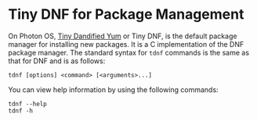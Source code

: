 # Tiny DNF for Package Management

On Photon OS, [Tiny Dandified Yum](https://github.com/vmware/tdnf) or Tiny DNF, is the default package manager for installing new packages. It is a C implementation of the DNF package manager. The standard syntax for `tdnf` commands is the same as that for DNF and is as follows: 

	tdnf [options] <command> [<arguments>...]

You can view help information by using the following commands: 

	tdnf --help
	tdnf -h